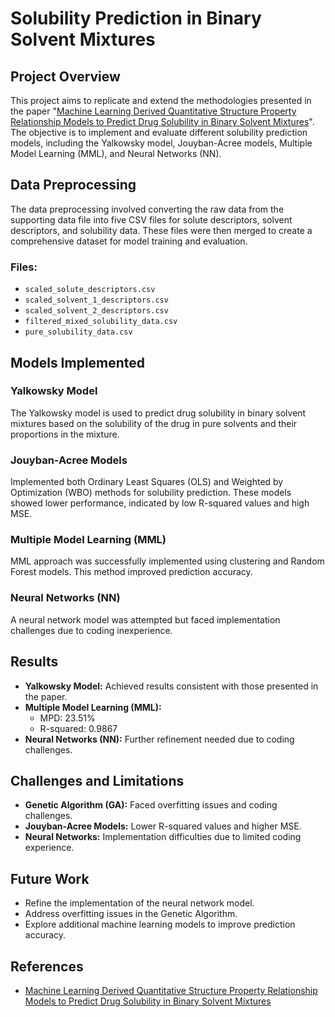 # Solubility Prediction in Binary Solvent Mixtures

## Project Overview

This project aims to replicate and extend the methodologies presented in the paper "[Machine Learning Derived Quantitative Structure Property Relationship Models to Predict Drug Solubility in Binary Solvent Mixtures]([https://pubs.acs.org/doi/10.1021/acs.jcim.1c00282](https://pubs.acs.org/doi/10.1021/acs.iecr.8b04584))". The objective is to implement and evaluate different solubility prediction models, including the Yalkowsky model, Jouyban-Acree models, Multiple Model Learning (MML), and Neural Networks (NN).

## Data Preprocessing

The data preprocessing involved converting the raw data from the supporting data file into five CSV files for solute descriptors, solvent descriptors, and solubility data. These files were then merged to create a comprehensive dataset for model training and evaluation.

### Files:
- `scaled_solute_descriptors.csv`
- `scaled_solvent_1_descriptors.csv`
- `scaled_solvent_2_descriptors.csv`
- `filtered_mixed_solubility_data.csv`
- `pure_solubility_data.csv`

## Models Implemented

### Yalkowsky Model
The Yalkowsky model is used to predict drug solubility in binary solvent mixtures based on the solubility of the drug in pure solvents and their proportions in the mixture.

### Jouyban-Acree Models
Implemented both Ordinary Least Squares (OLS) and Weighted by Optimization (WBO) methods for solubility prediction. These models showed lower performance, indicated by low R-squared values and high MSE.

### Multiple Model Learning (MML)
MML approach was successfully implemented using clustering and Random Forest models. This method improved prediction accuracy.

### Neural Networks (NN)
A neural network model was attempted but faced implementation challenges due to coding inexperience.

## Results

- **Yalkowsky Model:** Achieved results consistent with those presented in the paper.
- **Multiple Model Learning (MML):**
  - MPD: 23.51%
  - R-squared: 0.9867
- **Neural Networks (NN):** Further refinement needed due to coding challenges.

## Challenges and Limitations

- **Genetic Algorithm (GA):** Faced overfitting issues and coding challenges.
- **Jouyban-Acree Models:** Lower R-squared values and higher MSE.
- **Neural Networks:** Implementation difficulties due to limited coding experience.

## Future Work

- Refine the implementation of the neural network model.
- Address overfitting issues in the Genetic Algorithm.
- Explore additional machine learning models to improve prediction accuracy.

## References

- [Machine Learning Derived Quantitative Structure Property Relationship Models to Predict Drug Solubility in Binary Solvent Mixtures]([https://pubs.acs.org/doi/10.1021/acs.jcim.1c00282](https://pubs.acs.org/doi/10.1021/acs.iecr.8b04584))

